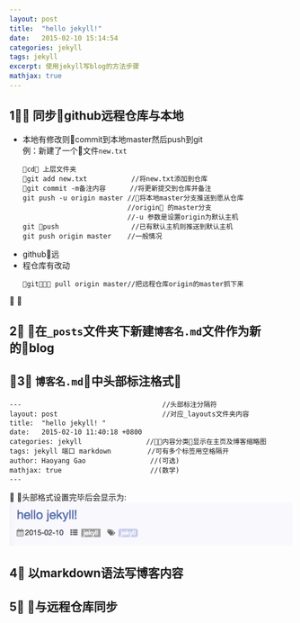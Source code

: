```yaml
---
layout: post
title:  "hello jekyll!"
date:   2015-02-10 15:14:54
categories: jekyll
tags: jekyll
excerpt: 使用jekyll写blog的方法步骤
mathjax: true
---
```

## 1⃣️ 同步github远程仓库与本地
* 本地有修改则commit到本地master然后push到git  
  例：新建了一个文件`new.txt` 
  ```
  cd 上层文件夹 
  git add new.txt           //将new.txt添加到仓库
  git commit -m备注内容      //将更新提交到仓库并备注
  git push -u origin master //将本地master分支推送到愿从仓库
                            //origin 的master分支
                            //-u 参数是设置origin为默认主机
  git push                  //已有默认主机则推送到默认主机
  git push origin master    //一般情况
  ```
* github远
* 程仓库有改动
  ```
  git pull origin master//把远程仓库origin的master抓下来
  ```
    
## 2⃣️ 在`_posts`文件夹下新建`博客名.md`文件作为新的blog
## 3⃣️ `博客名.md`中头部标注格式
    ---                                   //头部标注分隔符
    layout: post                          //对应_layouts文件夹内容
    title:  "hello jekyll! "
    date:   2015-02-10 11:40:18 +0800
    categories: jekyll                //内容分类显示在主页及博客缩略图
    tags: jekyll 端口 markdown         //可有多个标签用空格隔开
    author: Haoyang Gao                //(可选)
    mathjax: true                      //(数学)
    ---

头部格式设置完毕后会显示为:![](https://raw.githubusercontent.com/tricomm/ImageForBlog/master/2019/1%E6%9C%88/9%E6%97%A5/postheadinhome.png)

## 4⃣️ 以markdown语法写博客内容
## 5⃣️ 与远程仓库同步